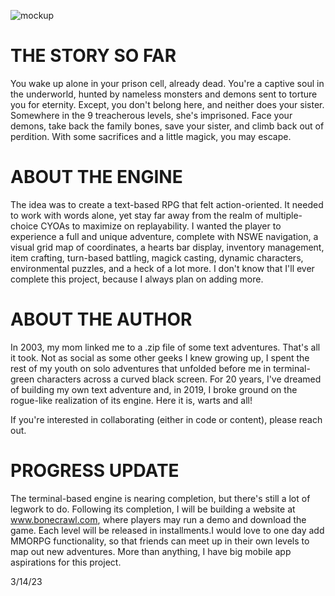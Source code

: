 ![mockup](https://user-images.githubusercontent.com/118931925/225080564-4f3dc3a7-49fb-4a86-9be0-c99801f23b87.png)



# THE STORY SO FAR

You wake up alone in your prison cell, already dead. You're a captive soul in the underworld, hunted by nameless monsters and demons sent to torture you for eternity. Except, you don't belong here, and neither does your sister. Somewhere in the 9 treacherous levels, she's imprisoned. Face your demons, take back the family bones, save your sister, and climb back out of perdition. With some sacrifices and a little magick, you may escape.



# ABOUT THE ENGINE 

The idea was to create a text-based RPG that felt action-oriented. It needed to work with words alone, yet stay far away from the realm of multiple-choice CYOAs to maximize on replayability. I wanted the player to experience a full and unique adventure, complete with NSWE navigation, a visual grid map of coordinates, a hearts bar display, inventory management, item crafting, turn-based battling, magick casting, dynamic characters, environmental puzzles, and a heck of a lot more. I don't know that I'll ever complete this project, because I always plan on adding more. 



# ABOUT THE AUTHOR

In 2003, my mom linked me to a .zip file of some text adventures. That's all it took. Not as social as some other geeks I knew growing up, I spent the rest of my youth on solo adventures that unfolded before me in terminal-green characters across a curved black screen. For 20 years, I've dreamed of building my own text adventure and, in 2019, I broke ground on the rogue-like realization of its engine. Here it is, warts and all! 

If you're interested in collaborating (either in code or content), please reach out. 



# PROGRESS UPDATE

The terminal-based engine is nearing completion, but there's still a lot of legwork to do. Following its completion, I will be building a website at www.bonecrawl.com, where players may run a demo and download the game. Each level will be released in installments.I would love to one day add MMORPG functionality, so that friends can meet up in their own levels to map out new adventures. More than anything, I have big mobile app aspirations for this project. 

3/14/23




